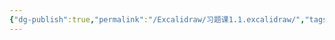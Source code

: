 ```yaml
---
{"dg-publish":true,"permalink":"/Excalidraw/习题课1.1.excalidraw/","tags":["excalidraw"]}
---
```

<style> .container {font-family: sans-serif; text-align: center;} .button-wrapper button {z-index: 1;height: 40px; width: 100px; margin: 10px;padding: 5px;} .excalidraw .App-menu_top .buttonList { display: flex;} .excalidraw-wrapper { height: 800px; margin: 50px; position: relative;} :root[dir="ltr"] .excalidraw .layer-ui__wrapper .zen-mode-transition.App-menu_bottom--transition-left {transform: none;} </style><script src="https://cdn.jsdelivr.net/npm/react@17/umd/react.production.min.js"></script><script src="https://cdn.jsdelivr.net/npm/react-dom@17/umd/react-dom.production.min.js"></script><script type="text/javascript" src="https://cdn.jsdelivr.net/npm/@excalidraw/excalidraw@0/dist/excalidraw.production.min.js"></script><div id="习题课11.excalidraw.md"></div><script>(function(){const InitialData={"type":"excalidraw","version":2,"source":"https://github.com/zsviczian/obsidian-excalidraw-plugin/releases/tag/2.6.7","elements":[{"id":"FEkYOKx1Sw5h-GZ2H2GVP","type":"arrow","x":-76.39996337890625,"y":37.66246795654297,"width":311.20001220703125,"height":0,"angle":0,"strokeColor":"#1e1e1e","backgroundColor":"transparent","fillStyle":"solid","strokeWidth":1,"strokeStyle":"solid","roughness":0,"opacity":100,"groupIds":[],"frameId":null,"index":"a0","roundness":{"type":2},"seed":802970089,"version":44,"versionNonce":304486471,"isDeleted":false,"boundElements":null,"updated":1740567013269,"link":null,"locked":false,"points":[[0,0],[311.20001220703125,0]],"lastCommittedPoint":null,"startBinding":null,"endBinding":null,"startArrowhead":null,"endArrowhead":"arrow","elbowed":false},{"id":"owxlLUHyW99iKzofmwAXX","type":"arrow","x":-77.20001220703125,"y":39.26250457763672,"width":214.05429735740097,"height":123.58430620049165,"angle":0,"strokeColor":"#1e1e1e","backgroundColor":"transparent","fillStyle":"solid","strokeWidth":1,"strokeStyle":"solid","roughness":0,"opacity":100,"groupIds":[],"frameId":null,"index":"a1","roundness":{"type":2},"seed":882464393,"version":56,"versionNonce":1604337417,"isDeleted":false,"boundElements":null,"updated":1740567018408,"link":null,"locked":false,"points":[[0,0],[-214.05429735740097,123.58430620049165]],"lastCommittedPoint":null,"startBinding":null,"endBinding":null,"startArrowhead":null,"endArrowhead":"arrow","elbowed":false},{"id":"51ODsDav0y9FRyRTjBwKH","type":"arrow","x":-76.39996337890625,"y":36.86248016357422,"width":0,"height":273.6000061035156,"angle":0,"strokeColor":"#1e1e1e","backgroundColor":"transparent","fillStyle":"solid","strokeWidth":1,"strokeStyle":"solid","roughness":0,"opacity":100,"groupIds":[],"frameId":null,"index":"a2","roundness":{"type":2},"seed":1869871399,"version":17,"versionNonce":247248841,"isDeleted":false,"boundElements":null,"updated":1740567022073,"link":null,"locked":false,"points":[[0,0],[0,-273.6000061035156]],"lastCommittedPoint":null,"startBinding":null,"endBinding":null,"startArrowhead":null,"endArrowhead":"arrow","elbowed":false},{"id":"zuKxUUHmNheGyjfJw1MIr","type":"ellipse","x":-223.59991455078125,"y":-11.137550354003906,"width":309.5999755859375,"height":97.60003662109375,"angle":0,"strokeColor":"#1e1e1e","backgroundColor":"transparent","fillStyle":"solid","strokeWidth":1,"strokeStyle":"solid","roughness":0,"opacity":100,"groupIds":[],"frameId":null,"index":"a3","roundness":{"type":2},"seed":2082871689,"version":155,"versionNonce":1914256807,"isDeleted":false,"boundElements":null,"updated":1740567040836,"link":null,"locked":false},{"id":"zq-Uap57fCtK-heaoGojH","type":"line","x":-224.39996337890625,"y":32.86248016357422,"width":312.79998779296875,"height":206.4000244140625,"angle":0,"strokeColor":"#1e1e1e","backgroundColor":"transparent","fillStyle":"solid","strokeWidth":1,"strokeStyle":"solid","roughness":0,"opacity":100,"groupIds":[],"frameId":null,"index":"a4","roundness":{"type":2},"seed":1911991529,"version":411,"versionNonce":24876905,"isDeleted":false,"boundElements":null,"updated":1740567078913,"link":null,"locked":false,"points":[[0,0],[12.79998779296875,-88.79998779296875],[56.79998779296875,-159.20001220703125],[104,-195.99996948242188],[151.20001220703125,-204],[197.60003662109375,-198.39999389648438],[236.79998779296875,-175.19998168945312],[271.199951171875,-135.99996948242188],[311.199951171875,-58.399993896484375],[312.79998779296875,2.4000244140625]],"lastCommittedPoint":[312.79998779296875,2.4000244140625],"startBinding":null,"endBinding":null,"startArrowhead":null,"endArrowhead":null}],"appState":{"theme":"dark","viewBackgroundColor":"#ffffff","currentItemStrokeColor":"#1e1e1e","currentItemBackgroundColor":"transparent","currentItemFillStyle":"solid","currentItemStrokeWidth":1,"currentItemStrokeStyle":"solid","currentItemRoughness":0,"currentItemOpacity":100,"currentItemFontFamily":5,"currentItemFontSize":20,"currentItemTextAlign":"left","currentItemStartArrowhead":null,"currentItemEndArrowhead":"arrow","currentItemArrowType":"round","scrollX":645,"scrollY":416.8625183105469,"zoom":{"value":1},"currentItemRoundness":"round","gridSize":20,"gridStep":5,"gridModeEnabled":false,"gridColor":{"Bold":"rgba(217, 217, 217, 0.5)","Regular":"rgba(230, 230, 230, 0.5)"},"currentStrokeOptions":null,"frameRendering":{"enabled":true,"clip":true,"name":true,"outline":true},"objectsSnapModeEnabled":false,"activeTool":{"type":"selection","customType":null,"locked":false,"lastActiveTool":null}},"files":{}};InitialData.scrollToContent=true;App=()=>{const e=React.useRef(null),t=React.useRef(null),[n,i]=React.useState({width:void 0,height:void 0});return React.useEffect(()=>{i({width:t.current.getBoundingClientRect().width,height:t.current.getBoundingClientRect().height});const e=()=>{i({width:t.current.getBoundingClientRect().width,height:t.current.getBoundingClientRect().height})};return window.addEventListener("resize",e),()=>window.removeEventListener("resize",e)},[t]),React.createElement(React.Fragment,null,React.createElement("div",{className:"excalidraw-wrapper",ref:t},React.createElement(ExcalidrawLib.Excalidraw,{ref:e,width:n.width,height:n.height,initialData:InitialData,viewModeEnabled:!0,zenModeEnabled:!0,gridModeEnabled:!1})))},excalidrawWrapper=document.getElementById("习题课11.excalidraw.md");ReactDOM.render(React.createElement(App),excalidrawWrapper);})();</script>